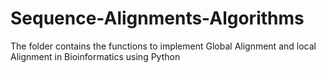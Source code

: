 # Sequence-Alignments-Algorithms


The folder contains the functions to implement Global Alignment and local Alignment in Bioinformatics using Python
